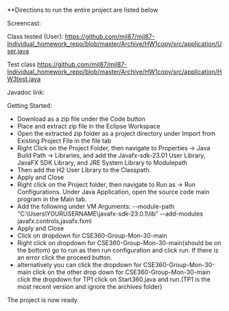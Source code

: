 **Directions to run the entire project are listed below

Screencast:

Class tested (User):
https://github.com/mjl87/mjl87-Individual_homework_repo/blob/master/Archive/HW1copy/src/application/User.java

Test class
https://github.com/mjl87/mjl87-Individual_homework_repo/blob/master/Archive/HW1copy/src/application/HW3test.java

Javadoc link:


Getting Started:
  - Download as a zip file under the Code button
  - Place and extract zip file in the Eclipse Workspace 
  - Open the extracted zip folder as a project directory under Import from Existing Project File in the file tab
  - Right Click on the Project Folder, then navigate to Properties -> Java Build Path -> Libraries, and add the Javafx-sdk-23.01 User Library, JavaFX SDK Library, and JRE System Library to Modulepath
  - Then add the H2 User Library to the Classpath.
  - Apply and Close
  - Right click on the Project folder, then navigate to Run as -> Run Configurations. Under Java Application, open the source code main program in the Main tab.
  - Add the following under VM Arguments: --module-path "C:\Users\YOURUSERNAME\javafx-sdk-23.0.1\lib” --add-modules javafx.controls,javafx.fxml
  - Apply and Close
  - Click on dropdown for CSE360-Group-Mon-30-main
  - Right click on dropdown for CSE360-Group-Mon-30-main(should be on the bottom) go to run as then run configuration and click run. If there is an error click the proceed button.
  - alternatively you can click the dropdown for CSE360-Group-Mon-30-main click on the other drop down for CSE360-Group-Mon-30-main click the dropdown for TP1 click on Start360.java and run.(TP1 is the most recent version and ignore the archives folder)
    
The project is now ready.

